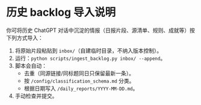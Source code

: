 # 历史 backlog 导入说明

你可将历史 ChatGPT 对话中沉淀的情报（日报片段、源清单、规则、成就等）按下列方式导入：

1. 将原始片段粘贴到 `inbox/`（自建临时目录，不纳入版本控制）。
2. 运行：`python scripts/ingest_backlog.py inbox/ --append`。
3. 脚本会自动：
   - 去重（同源链接/同标题同日只保留最新一条）。
   - 按 `/config/classification_schema.md` 分类。
   - 根据日期写入 `/daily_reports/YYYY-MM-DD.md`。
4. 手动检查并提交。
